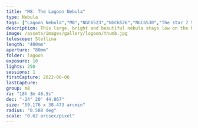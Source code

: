 ```yaml
---
title: "M8: The Lagoon Nebula"
type: Nebula
tags: ["Lagoon Nebula","M8","NGC6523","NGC6526","NGC6530","The star 7 Sgr","The star 9 Sgr"]
description: This large, bright and beautiful nebula stays low on the horizon in the Pacific Northwest, making it a challenging target to observe.
image: /assets/images/gallery/lagoon/thumb.jpg
telescope: Stellina
length: "400mm"
aperture: "80mm"
folder: lagoon
exposure: 10
lights: 250
sessions: 1
firstCapture: 2022-08-06 
lastCapture:
group: m8
ra: "18h 3m 48.5s"
dec: "-24° 20' 44.867"
size: "59.176 x 38.473 arcmin"
radius: "0.588 deg"
scale: "0.62 arcsec/pixel"
---
```

